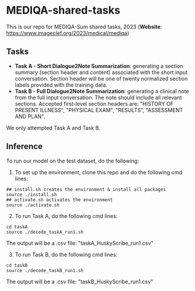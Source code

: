 # MEDIQA-shared-tasks
This is our repo for MEDIQA-Sum shared tasks, 2023 (**Website**: https://www.imageclef.org/2023/medical/mediqa)

## Tasks
- **Task A - Short Dialogue2Note Summarization**: generating a section summary (section header and content) associated with the short input conversation. Section header will be one of twenty normalized section labels provided with the training data. 
- **Task B - Full Dialogue2Note Summarization**: generating a clinical note from the full input conversation. The note should include all relevant sections. Accepted first-level section headers are: "HISTORY OF PRESENT ILLNESS", "PHYSICAL EXAM", "RESULTS", "ASSESSMENT AND PLAN". 

We only attempted Task A and Task B.

## Inference 
To run our model on the test dataset, do the following:

1. To set up the environment, clone this repo and do the following cmd lines:
```
## install.sh creates the environment & install all packages
source ./install.sh
## activate.sh activates the environment
source ./activate.sh
``` 

2. To run Task A, do the following cmd lines:
```
cd taskA
source ./decode_taskA_run1.sh
```
The output will be a .csv file: "taskA_HuskyScribe_run1.csv"

3. To run Task B, do the following cmd lines:
```
cd taskB
source ./decode_taskB_run1.sh
```
The output will be a .csv file: "taskB_HuskyScribe_run1.csv"
